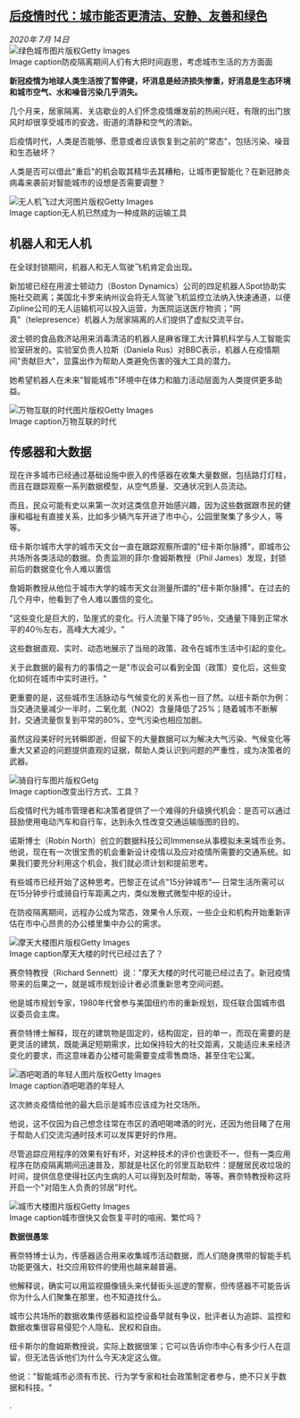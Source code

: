 <!--1594763203000-->
[后疫情时代：城市能否更清洁、安静、友善和绿色](http://www.bbc.com/zhongwen/simp/science-53404178)
------

<div><i>2020年 7月 14日</i></div><div><div class="story-body__inner" property="articleBody"><div class="media-landscape has-caption full-width lead"><span class="image-and-copyright-container"><img class="js-image-replace" alt="绿色城市" src="https://images.weserv.nl/?url=ichef.bbci.co.uk/news/640/cpsprodpb/CC10/production/_113204225_greencity.jpg"><span class="off-screen">图片版权</span><span class="story-image-copyright">Getty Images</span></span><figcaption class="media-caption"><span class="off-screen">Image caption</span><span class="media-caption__text">防疫隔离期间人们有大把时间遐思，考虑城市生活的方方面面</span></figcaption></div><p><strong>新冠疫情为地球人类生活按了暂停键，坏消息是经济损失惨重，好消息是生态环境和城市空气、水和噪音污染几乎消失。</strong></p><div id="bbccom_mpu_3" class="bbccom_slot mpu-ad" aria-hidden="true"><div class="bbccom_advert"></div></div><p>几个月来，居家隔离、关店歇业的人们怀念疫情爆发前的热闹兴旺，有限的出门放风时却很享受城市的安逸，街道的清静和空气的清新。</p><p>后疫情时代，人类是否能够、愿意或者应该恢复到之前的"常态"，包括污染、噪音和生态破坏？</p><div id="bbccom_mpu_1_2" class="bbccom_slot mpu-ad" aria-hidden="true"><div class="bbccom_advert"></div></div><p>人类是否可以借此"重启"的机会取其精华去其糟粕，让城市更智能化？在新冠肺炎病毒来袭前对智能城市的设想是否需要调整？</p><div class="media-landscape has-caption full-width lead"><span class="image-and-copyright-container"><img class="js-image-replace" alt="无人机飞过大河" src="https://images.weserv.nl/?url=ichef.bbci.co.uk/news/640/cpsprodpb/105E0/production/_113204076_drone2.jpg"><span class="off-screen">图片版权</span><span class="story-image-copyright">Getty Images</span></span><figcaption class="media-caption"><span class="off-screen">Image caption</span><span class="media-caption__text">无人机已然成为一种成熟的运输工具</span></figcaption></div><h2 class="story-body__crosshead">机器人和无人机</h2><p>在全球封锁期间，机器人和无人驾驶飞机肯定会出现。</p><p>新加坡已经在用波士顿动力（Boston Dynamics）公司的四足机器人Spot协助实施社交疏离；美国北卡罗来纳州议会将无人驾驶飞机监控立法纳入快速通道，以便Zipline公司的无人运输机可以投入运营，为医院运送医疗物资；"网真"（telepresence）机器人为居家隔离的人们提供了虚拟交流平台。</p><p>波士顿的食品救济站用来消毒清洁的机器人是麻省理工大计算机科学与人工智能实验室研发的。实验室负责人拉斯（Daniela Rus）对BBC表示，机器人在疫情期间"贡献巨大"，显露出作为帮助人类避免伤害的强大工具的潜力。</p><p>她希望机器人在未来"智能城市"环境中在体力和脑力活动层面为人类提供更多助益。</p><div class="media-landscape has-caption full-width lead"><span class="image-and-copyright-container"><img class="js-image-replace" alt="万物互联的时代" src="https://images.weserv.nl/?url=ichef.bbci.co.uk/news/640/cpsprodpb/F50A/production/_113203726_citydata.jpg"><span class="off-screen">图片版权</span><span class="story-image-copyright">Getty Images</span></span><figcaption class="media-caption"><span class="off-screen">Image caption</span><span class="media-caption__text">万物互联的时代</span></figcaption></div><h2 class="story-body__crosshead">传感器和大数据</h2><p>现在许多城市已经通过基础设施中嵌入的传感器在收集大量数据，包括路灯灯柱，而且在跟踪观察一系列数据模型，从空气质量、交通状况到人员流动。</p><p>而且，民众可能有史以来第一次对这类信息开始感兴趣，因为这些数据跟市民的健康和福祉有直接关系，比如多少辆汽车开进了市中心，公园里聚集了多少人，等等。</p><p>纽卡斯尔城市大学的城市天文台一直在跟踪观察所谓的"纽卡斯尔脉搏"，即城市公共场所各类活动的数据。负责监测的菲尔·詹姆斯教授（Phil James）发现，封锁前后的数据变化令人难以置信</p><p>詹姆斯教授从他位于城市大学的城市天文台测量所谓的"纽卡斯尔脉搏"。在过去的几个月中，他看到了令人难以置信的变化。</p><p>"这些变化是巨大的，坠崖式的变化。行人流量下降了95％，交通量下降到正常水平的40％左右，高峰大大减少。"</p><p>这些数据直观、实时、动态地展示了当局的政策、政令在城市生活中引起的变化。</p><p>关于此数据的最有力的事情之一是"市议会可以看到全国（政策）变化后，这些变化如何在城市中实时进行。"</p><p>更重要的是，这些城市生活脉动与气候变化的关系也一目了然。以纽卡斯尔为例：当交通流量减少一半时，二氧化氮（NO2）含量降低了25%；随着城市不断解封，交通流量恢复到平常的80%，空气污染也相应加剧。</p><p>虽然这段美好时光转瞬即逝，但留下的大量数据可以为解决大气污染、气候变化等重大又紧迫的问题提供直观的证据，帮助人类认识到问题的严重性，成为决策者的武器。</p><div class="media-landscape has-caption full-width lead"><span class="image-and-copyright-container"><img class="js-image-replace" alt="骑自行车" src="https://images.weserv.nl/?url=ichef.bbci.co.uk/news/640/cpsprodpb/69A0/production/_113204072_cyclist2.jpg"><span class="off-screen">图片版权</span><span class="story-image-copyright">Getg</span></span><figcaption class="media-caption"><span class="off-screen">Image caption</span><span class="media-caption__text">改变出行方式、工具？</span></figcaption></div><p>后疫情时代为城市管理者和决策者提供了一个难得的升级换代机会：是否可以通过鼓励使用电动汽车和自行车，达到永久性改变交通运输版图的目的。</p><p>诺斯博士（Robin North）创立的数据科技公司Immense从事模拟未来城市业务。他说，现在有一次很宝贵的机会重新设计疫情以及应对疫情所需要的交通系统。如果我们要充分利用这个机会，我们就必须计划和提前思考。 </p><p>有些城市已经开始了这种思考。巴黎正在试点"15分钟城市"— 日常生活所需可以在15分钟步行或骑自行车距离之内，类似发散式微型中枢的设计。</p><p>在防疫隔离期间，远程办公成为常态，效果令人乐观，一些企业和机构开始重新评估在市中心昂贵的办公楼里集中办公的需求。</p><div class="media-landscape has-caption full-width lead"><span class="image-and-copyright-container"><img class="js-image-replace" alt="摩天大楼" src="https://images.weserv.nl/?url=ichef.bbci.co.uk/news/640/cpsprodpb/58CA/production/_113203722_skyscraper.jpg"><span class="off-screen">图片版权</span><span class="story-image-copyright">Getty Images</span></span><figcaption class="media-caption"><span class="off-screen">Image caption</span><span class="media-caption__text">摩天大楼的时代已经过去了？</span></figcaption></div><p>赛奈特教授（Richard Sennett）说："摩天大楼的时代可能已经过去了。新冠疫情带来的后果之一，就是城市规划设计者必须重新思考空间问题。</p><p>他是城市规划专家，1980年代曾参与美国纽约市的重新规划，现任联合国城市倡议委员会主席。</p><p>赛奈特博士解释，现在的建筑物是固定的，结构固定，目的单一，而现在需要的是更灵活的建筑，既能满足短期需求，比如保持较大的社交距离，又能适应未来经济变化的要求，而这意味着办公楼可能需要变成零售商场，甚至住宅公寓。</p><div class="media-landscape has-caption full-width lead"><span class="image-and-copyright-container"><img class="js-image-replace" alt="酒吧喝酒的年轻人" src="https://images.weserv.nl/?url=ichef.bbci.co.uk/news/640/cpsprodpb/11328/production/_113204407_womeninabar.jpg"><span class="off-screen">图片版权</span><span class="story-image-copyright">Getty Images</span></span><figcaption class="media-caption"><span class="off-screen">Image caption</span><span class="media-caption__text">酒吧喝酒的年轻人</span></figcaption></div><p>这次肺炎疫情给他的最大启示是城市应该成为社交场所。</p><p>他说，这不仅因为自己想念往常在市区的酒吧喝啤酒的时光，还因为他目睹了在用于帮助人们交流沟通时技术可以发挥更好的作用。</p><p>尽管追踪应用程序的效果有好有坏，对这种技术的评价也褒贬不一，但有一类应用程序在防疫隔离期间迅速普及，那就是社区化的邻里互助软件：提醒居民收垃圾的时间，提供信息使得社区内生病的人可以得到及时帮助，等等。赛奈特教授称这将开启一个"对陌生人负责的邻居"时代。</p><div class="media-landscape has-caption full-width lead"><span class="image-and-copyright-container"><img class="js-image-replace" alt="城市大楼" src="https://images.weserv.nl/?url=ichef.bbci.co.uk/news/640/cpsprodpb/1F68/production/_113204080_people2.jpg"><span class="off-screen">图片版权</span><span class="story-image-copyright">Getty Images</span></span><figcaption class="media-caption"><span class="off-screen">Image caption</span><span class="media-caption__text">城市很快又会恢复平时的喧闹、繁忙吗？</span></figcaption></div><p><strong>数据</strong><strong>很愚笨</strong></p><p>赛奈特博士认为，传感器适合用来收集城市活动数据，而人们随身携带的智能手机功能更强大，社交应用软件的使用也越来越普遍。</p><p>他解释说，确实可以用监视摄像镜头来代替街头巡逻的警察，但传感器不可能告诉你为什么人们聚集在那里，也不知道找什么。</p><p>城市公共场所的数据收集传感器和监控设备早就有争议，批评者认为追踪、监控和数据收集很容易侵犯个人隐私、民权和自由。</p><p>纽卡斯尔的詹姆斯教授说，实际上数据很笨；它可以告诉你市中心有多少行人在逗留，但无法告诉他们为什么今天决定这么做。</p><p>他说："智能城市必须有市民、行为学专家和社会政策制定者参与，绝不只关乎数据和科技。"</p><p class="story-body__introduction">.</p></div></div>
